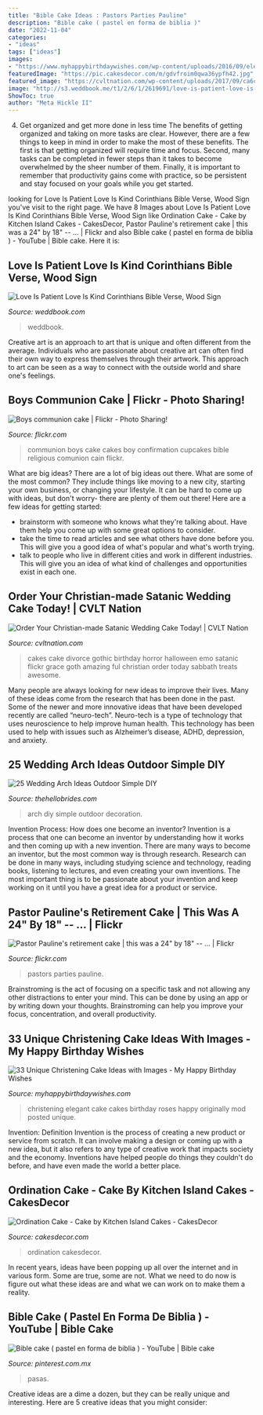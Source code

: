 ```yaml
---
title: "Bible Cake Ideas : Pastors Parties Pauline"
description: "Bible cake ( pastel en forma de biblia )"
date: "2022-11-04"
categories:
- "ideas"
tags: ["ideas"]
images:
- "https://www.myhappybirthdaywishes.com/wp-content/uploads/2016/09/elegant-white-roses-christening-cakes-for-girls.jpg"
featuredImage: "https://pic.cakesdecor.com/m/gdvfroim0qwa36ypfh42.jpg"
featured_image: "https://cvltnation.com/wp-content/uploads/2017/09/ca6c957d3fa16696cedb014bd9e7244c.jpg"
image: "http://s3.weddbook.me/t1/2/6/1/2619691/love-is-patient-love-is-kind-corinthians-bible-verse-wood-sign-wedding-sign-gift-christian-any-colors-custom-gift-bride-groom-rustic.jpg"
ShowToc: true
author: "Meta Hickle II"
---
```



4) Get organized and get more done in less time
The benefits of getting organized and taking on more tasks are clear. However, there are a few things to keep in mind in order to make the most of these benefits. The first is that getting organized will require time and focus. Second, many tasks can be completed in fewer steps than it takes to become overwhelmed by the sheer number of them. Finally, it is important to remember that productivity gains come with practice, so be persistent and stay focused on your goals while you get started.

	

		
looking for Love Is Patient Love Is Kind Corinthians Bible Verse, Wood Sign you've visit to the right page. We have 8 Images about Love Is Patient Love Is Kind Corinthians Bible Verse, Wood Sign like Ordination Cake - Cake by Kitchen Island Cakes - CakesDecor, Pastor Pauline&#039;s retirement cake | this was a 24&quot; by 18&quot; -- … | Flickr and also Bible cake ( pastel en forma de biblia ) - YouTube | Bible cake. Here it is:
		
    
## Love Is Patient Love Is Kind Corinthians Bible Verse, Wood Sign

<img loading=lazy src="http://s3.weddbook.me/t1/2/6/1/2619691/love-is-patient-love-is-kind-corinthians-bible-verse-wood-sign-wedding-sign-gift-christian-any-colors-custom-gift-bride-groom-rustic.jpg" onerror="this.onerror=null;this.src='https://tse2.mm.bing.net/th?id=OIP.JXMqv_UUIv7LedaDr4TqgQHaLE&amp;pid=15.1';" alt="Love Is Patient Love Is Kind Corinthians Bible Verse, Wood Sign">

_Source: weddbook.com_

>weddbook. 

	

Creative art is an approach to art that is unique and often different from the average. Individuals who are passionate about creative art can often find their own way to express themselves through their artwork. This approach to art can be seen as a way to connect with the outside world and share one's feelings.

    
## Boys Communion Cake | Flickr - Photo Sharing!

<img loading=lazy src="http://farm2.staticflickr.com/1223/4732576631_a2f654aac1_z.jpg" onerror="this.onerror=null;this.src='https://tse3.mm.bing.net/th?id=OIP.-dqh6LVz9FE5o4C0l206ogHaJ4&amp;pid=15.1';" alt="Boys communion cake | Flickr - Photo Sharing!">

_Source: flickr.com_

>communion boys cake cakes boy confirmation cupcakes bible religious comunion cain flickr. 

	

What are big ideas?
There are a lot of big ideas out there. What are some of the most common? They include things like moving to a new city, starting your own business, or changing your lifestyle. It can be hard to come up with ideas, but don't worry- there are plenty of them out there! Here are a few ideas for getting started: 
- brainstorm with someone who knows what they're talking about. Have them help you come up with some great options to consider. 
- take the time to read articles and see what others have done before you. This will give you a good idea of what's popular and what's worth trying. 
- talk to people who live in different cities and work in different industries. This will give you an idea of what kind of challenges and opportunities exist in each one.

    
## Order Your Christian-made Satanic Wedding Cake Today! | CVLT Nation

<img loading=lazy src="https://cvltnation.com/wp-content/uploads/2017/09/ca6c957d3fa16696cedb014bd9e7244c.jpg" onerror="this.onerror=null;this.src='https://tse4.mm.bing.net/th?id=OIP.gX1NzyzZvQqob1VkvYbJYAHaJ4&amp;pid=15.1';" alt="Order Your Christian-made Satanic Wedding Cake Today! | CVLT Nation">

_Source: cvltnation.com_

>cakes cake divorce gothic birthday horror halloween emo satanic flickr grace goth amazing ful christian order today sabbath treats awesome. 

	

Many people are always looking for new ideas to improve their lives. Many of these ideas come from the research that has been done in the past. Some of the newer and more innovative ideas that have been developed recently are called “neuro-tech”. Neuro-tech is a type of technology that uses neuroscience to help improve human health. This technology has been used to help with issues such as Alzheimer’s disease, ADHD, depression, and anxiety.

    
## 25 Wedding Arch Ideas Outdoor Simple DIY

<img loading=lazy src="https://1.bp.blogspot.com/-GMl3BJCvbrQ/Xh1ac6Dwj8I/AAAAAAAAB98/sL7Kgu6lO0EcwOKS5X-91rcnWrdh7AUfgCLcBGAsYHQ/s1600/Wedding%2BArch%2BIdeas%2BOutdoor%2BSimple%2BDIY%2B2.jpg" onerror="this.onerror=null;this.src='https://tse3.mm.bing.net/th?id=OIP.qWkyv7ziEgGcXOfKldipdQHaLG&amp;pid=15.1';" alt="25 Wedding Arch Ideas Outdoor Simple DIY">

_Source: thehellobrides.com_

>arch diy simple outdoor decoration. 

	

Invention Process: How does one become an inventor?
Invention is a process that one can become an inventor by understanding how it works and then coming up with a new invention. There are many ways to become an inventor, but the most common way is through research. Research can be done in many ways, including studying science and technology, reading books, listening to lectures, and even creating your own inventions. The most important thing is to be passionate about your invention and keep working on it until you have a great idea for a product or service.

    
## Pastor Pauline&#039;s Retirement Cake | This Was A 24&quot; By 18&quot; -- … | Flickr

<img loading=lazy src="https://c2.staticflickr.com/8/7101/7360494222_93328ba4bb_b.jpg" onerror="this.onerror=null;this.src='https://tse4.mm.bing.net/th?id=OIP.4_JuMLtuyZqWNdtjWMcFkgHaF7&amp;pid=15.1';" alt="Pastor Pauline&#039;s retirement cake | this was a 24&quot; by 18&quot; -- … | Flickr">

_Source: flickr.com_

>pastors parties pauline. 

	

Brainstroming is the act of focusing on a specific task and not allowing any other distractions to enter your mind. This can be done by using an app or by writing down your thoughts. Brainstroming can help you improve your focus, concentration, and overall productivity.

    
## 33 Unique Christening Cake Ideas With Images - My Happy Birthday Wishes

<img loading=lazy src="https://www.myhappybirthdaywishes.com/wp-content/uploads/2016/09/elegant-white-roses-christening-cakes-for-girls.jpg" onerror="this.onerror=null;this.src='https://tse2.mm.bing.net/th?id=OIP.UV4uoxdCTmmlmdu3ZNZrSgHaKK&amp;pid=15.1';" alt="33 Unique Christening Cake Ideas with Images - My Happy Birthday Wishes">

_Source: myhappybirthdaywishes.com_

>christening elegant cake cakes birthday roses happy originally mod posted unique. 

	

Invention: Definition
Invention is the process of creating a new product or service from scratch. It can involve making a design or coming up with a new idea, but it also refers to any type of creative work that impacts society and the economy. Inventions have helped people do things they couldn't do before, and have even made the world a better place.

    
## Ordination Cake - Cake By Kitchen Island Cakes - CakesDecor

<img loading=lazy src="https://pic.cakesdecor.com/m/gdvfroim0qwa36ypfh42.jpg" onerror="this.onerror=null;this.src='https://tse1.mm.bing.net/th?id=OIP.8SDO-sHuF15L7nAidn9IDwHaK4&amp;pid=15.1';" alt="Ordination Cake - Cake by Kitchen Island Cakes - CakesDecor">

_Source: cakesdecor.com_

>ordination cakesdecor. 

	

In recent years, ideas have been popping up all over the internet and in various form. Some are true, some are not. What we need to do now is figure out what these ideas are and what we can work on to make them a reality.

    
## Bible Cake ( Pastel En Forma De Biblia ) - YouTube | Bible Cake

<img loading=lazy src="https://i.pinimg.com/736x/36/cf/1b/36cf1b3d30d3f1042dcf07099693ba59.jpg" onerror="this.onerror=null;this.src='https://tse3.mm.bing.net/th?id=OIP.j1LdqeMHX4e9ifxQeBnEewHaEK&amp;pid=15.1';" alt="Bible cake ( pastel en forma de biblia ) - YouTube | Bible cake">

_Source: pinterest.com.mx_

>pasas. 

	

Creative ideas are a dime a dozen, but they can be really unique and interesting. Here are 5 creative ideas that you might consider: 

